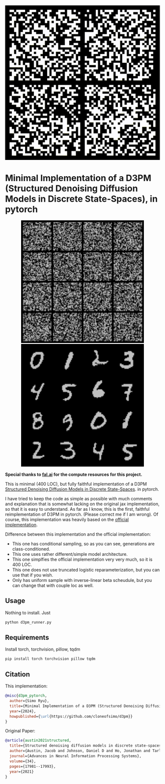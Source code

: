 <p align="center">
  <img src="contents/output.gif" alt="large" width="800">
</p>


# Minimal Implementation of a D3PM (Structured Denoising Diffusion Models in Discrete State-Spaces), in pytorch


<p align="center">
  <img src="contents/best.gif" alt="small" width="400">
  <img src="contents/best.png" alt="small" width="400">
</p>


**Special thanks to [fal.ai](https://fal.ai/) for the compute resources for this project.**


This is minimal (400 LOC), but fully faithful implementation of a D3PM [Structured Denoising Diffusion Models in Discrete State-Spaces](https://arxiv.org/abs/2107.03006). in pytorch.

I have tried to keep the code as simple as possible with much comments and explanation that is somewhat lacking on the original jax implementation, so that it is easy to understand. As far as I know, this is the first, faithful reimplementation of D3PM in pytorch. (Please correct me if I am wrong). Of course, this implementation was heavily based on the [official implementation](https://github.com/google-research/google-research/tree/master/d3pm/images).

Difference between this implementation and the official implementation:

* This one has conditional sampling, so as you can see, generations are class-conditioned.
* This one uses rather different/simple model architecture.
* This one simplfies the official implementation very very much, so it is 400 LOC.
* This one does not use truncated logistic reparameterization, but you can use that if you wish.
* Only has uniform sample with inverse-linear beta scheudule, but you can change that with couple loc as well.

## Usage

Nothing to install. Just

```bash
python d3pm_runner.py
```

## Requirements

Install torch, torchvision, pillow, tqdm

```bash
pip install torch torchvision pillow tqdm
```

## Citation

This implementation:

```bibtex
@misc{d3pm_pytorch,
  author={Simo Ryu},
  title={Minimal Implementation of a D3PM (Structured Denoising Diffusion Models in Discrete State-Spaces), in pytorch},
  year={2024},
  howpublished={\url{https://github.com/cloneofsimo/d3pm}}
}
```

Original Paper:

```bibtex
@article{austin2021structured,
  title={Structured denoising diffusion models in discrete state-spaces},
  author={Austin, Jacob and Johnson, Daniel D and Ho, Jonathan and Tarlow, Daniel and Van Den Berg, Rianne},
  journal={Advances in Neural Information Processing Systems},
  volume={34},
  pages={17981--17993},
  year={2021}
}
```
